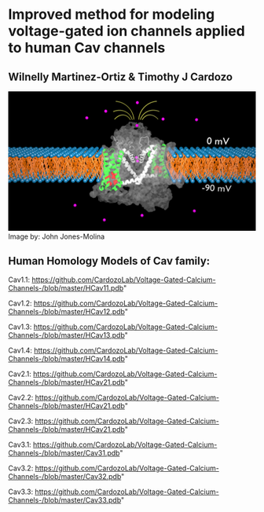 # Improved method for modeling voltage-gated ion channels applied to human Cav channels
##              Wilnelly Martinez-Ortiz & Timothy J Cardozo

<div>
<img src="https://github.com/CardozoLab/Voltage-Gated-Calcium-Channels-/blob/master/protein%20in%20membrane%20WILLA0001.jpg" 
</div>
Image by: John Jones-Molina

<h2> Human Homology Models of Cav family: </h2>

Cav1.1: https://github.com/CardozoLab/Voltage-Gated-Calcium-Channels-/blob/master/HCav11.pdb"

Cav1.2: https://github.com/CardozoLab/Voltage-Gated-Calcium-Channels-/blob/master/HCav12.pdb"

Cav1.3: https://github.com/CardozoLab/Voltage-Gated-Calcium-Channels-/blob/master/HCav13.pdb"

Cav1.4: https://github.com/CardozoLab/Voltage-Gated-Calcium-Channels-/blob/master/HCav14.pdb"

Cav2.1: https://github.com/CardozoLab/Voltage-Gated-Calcium-Channels-/blob/master/HCav21.pdb"

Cav2.2: https://github.com/CardozoLab/Voltage-Gated-Calcium-Channels-/blob/master/HCav21.pdb"

Cav2.3: https://github.com/CardozoLab/Voltage-Gated-Calcium-Channels-/blob/master/HCav21.pdb"

Cav3.1: https://github.com/CardozoLab/Voltage-Gated-Calcium-Channels-/blob/master/Cav31.pdb"

Cav3.2: https://github.com/CardozoLab/Voltage-Gated-Calcium-Channels-/blob/master/Cav32.pdb"

Cav3.3: https://github.com/CardozoLab/Voltage-Gated-Calcium-Channels-/blob/master/Cav33.pdb"
